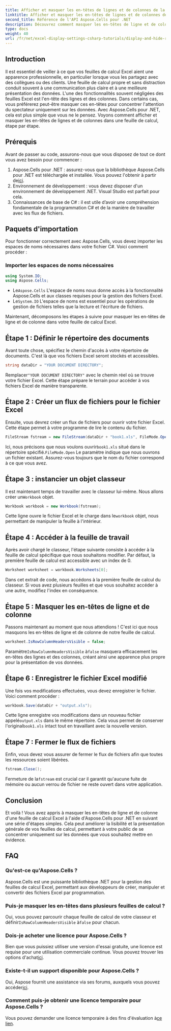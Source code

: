 ```yaml
---
title: Afficher et masquer les en-têtes de lignes et de colonnes de la feuille de calcul
linktitle: Afficher et masquer les en-têtes de lignes et de colonnes de la feuille de calcul
second_title: Référence de l'API Aspose.Cells pour .NET
description: Découvrez comment masquer les en-têtes de ligne et de colonne dans Excel à l'aide d'Aspose.Cells pour .NET avec ce guide étape par étape.
type: docs
weight: 40
url: /fr/net/excel-display-settings-csharp-tutorials/display-and-hide-row-column-headers-of-worksheet/
---
```

## Introduction

Il est essentiel de veiller à ce que vos feuilles de calcul Excel aient une apparence professionnelle, en particulier lorsque vous les partagez avec des collègues ou des clients. Une feuille de calcul propre et sans distraction conduit souvent à une communication plus claire et à une meilleure présentation des données. L'une des fonctionnalités souvent négligées des feuilles Excel est l'en-tête des lignes et des colonnes. Dans certains cas, vous préférerez peut-être masquer ces en-têtes pour concentrer l'attention du spectateur uniquement sur les données. Avec Aspose.Cells pour .NET, cela est plus simple que vous ne le pensez. Voyons comment afficher et masquer les en-têtes de lignes et de colonnes dans une feuille de calcul, étape par étape.

## Prérequis

Avant de passer au code, assurons-nous que vous disposez de tout ce dont vous avez besoin pour commencer :

1.  Aspose.Cells pour .NET : assurez-vous que la bibliothèque Aspose.Cells pour .NET est téléchargée et installée. Vous pouvez l'obtenir à partir de[ici](https://releases.aspose.com/cells/net/).
2. Environnement de développement : vous devez disposer d'un environnement de développement .NET. Visual Studio est parfait pour cela.
3. Connaissances de base de C# : il est utile d’avoir une compréhension fondamentale de la programmation C# et de la manière de travailler avec les flux de fichiers.

## Paquets d'importation

Pour fonctionner correctement avec Aspose.Cells, vous devez importer les espaces de noms nécessaires dans votre fichier C#. Voici comment procéder :

### Importer les espaces de noms nécessaires

```csharp
using System.IO;
using Aspose.Cells;
```

-  Le`Aspose.Cells` L'espace de noms nous donne accès à la fonctionnalité Aspose.Cells et aux classes requises pour la gestion des fichiers Excel.
-  Le`System.IO` L'espace de noms est essentiel pour les opérations de gestion de fichiers telles que la lecture et l'écriture de fichiers.

Maintenant, décomposons les étapes à suivre pour masquer les en-têtes de ligne et de colonne dans votre feuille de calcul Excel.

## Étape 1 : Définir le répertoire des documents

Avant toute chose, spécifiez le chemin d'accès à votre répertoire de documents. C'est là que vos fichiers Excel seront stockés et accessibles.

```csharp
string dataDir = "YOUR DOCUMENT DIRECTORY";
```

 Remplacer`"YOUR DOCUMENT DIRECTORY"` avec le chemin réel où se trouve votre fichier Excel. Cette étape prépare le terrain pour accéder à vos fichiers Excel de manière transparente.

## Étape 2 : Créer un flux de fichiers pour le fichier Excel

Ensuite, vous devrez créer un flux de fichiers pour ouvrir votre fichier Excel. Cette étape permet à votre programme de lire le contenu du fichier.

```csharp
FileStream fstream = new FileStream(dataDir + "book1.xls", FileMode.Open);
```

 Ici, nous précisons que nous voulons ouvrir`book1.xls` situé dans le répertoire spécifié.`FileMode.Open` Le paramètre indique que nous ouvrons un fichier existant. Assurez-vous toujours que le nom du fichier correspond à ce que vous avez.

## Étape 3 : instancier un objet classeur

 Il est maintenant temps de travailler avec le classeur lui-même. Nous allons créer un`Workbook` objet.

```csharp
Workbook workbook = new Workbook(fstream);
```

 Cette ligne ouvre le fichier Excel et le charge dans le`workbook` objet, nous permettant de manipuler la feuille à l'intérieur.

## Étape 4 : Accéder à la feuille de travail

Après avoir chargé le classeur, l'étape suivante consiste à accéder à la feuille de calcul spécifique que nous souhaitons modifier. Par défaut, la première feuille de calcul est accessible avec un index de 0.

```csharp
Worksheet worksheet = workbook.Worksheets[0];
```

Dans cet extrait de code, nous accédons à la première feuille de calcul du classeur. Si vous avez plusieurs feuilles et que vous souhaitez accéder à une autre, modifiez l'index en conséquence.

## Étape 5 : Masquer les en-têtes de ligne et de colonne

Passons maintenant au moment que nous attendions ! C'est ici que nous masquons les en-têtes de ligne et de colonne de notre feuille de calcul.

```csharp
worksheet.IsRowColumnHeadersVisible = false;
```

 Paramètre`IsRowColumnHeadersVisible` à`false` masquera efficacement les en-têtes des lignes et des colonnes, créant ainsi une apparence plus propre pour la présentation de vos données.

## Étape 6 : Enregistrer le fichier Excel modifié

Une fois vos modifications effectuées, vous devez enregistrer le fichier. Voici comment procéder :

```csharp
workbook.Save(dataDir + "output.xls");
```

 Cette ligne enregistre vos modifications dans un nouveau fichier appelé`output.xls` dans le même répertoire. Cela vous permet de conserver l'original`book1.xls` intact tout en travaillant avec la nouvelle version.

## Étape 7 : Fermer le flux de fichiers

Enfin, vous devez vous assurer de fermer le flux de fichiers afin que toutes les ressources soient libérées.

```csharp
fstream.Close();
```

 Fermeture de la`fstream` est crucial car il garantit qu'aucune fuite de mémoire ou aucun verrou de fichier ne reste ouvert dans votre application.

## Conclusion

Et voilà ! Vous avez appris à masquer les en-têtes de ligne et de colonne d'une feuille de calcul Excel à l'aide d'Aspose.Cells pour .NET en suivant une série d'étapes simples. Cela peut améliorer la lisibilité et la présentation générale de vos feuilles de calcul, permettant à votre public de se concentrer uniquement sur les données que vous souhaitez mettre en évidence.

## FAQ

### Qu'est-ce qu'Aspose.Cells ?  
Aspose.Cells est une puissante bibliothèque .NET pour la gestion des feuilles de calcul Excel, permettant aux développeurs de créer, manipuler et convertir des fichiers Excel par programmation.

### Puis-je masquer les en-têtes dans plusieurs feuilles de calcul ?  
 Oui, vous pouvez parcourir chaque feuille de calcul de votre classeur et définir`IsRowColumnHeadersVisible` à`false` pour chacun.

### Dois-je acheter une licence pour Aspose.Cells ?  
 Bien que vous puissiez utiliser une version d'essai gratuite, une licence est requise pour une utilisation commerciale continue. Vous pouvez trouver les options d'achat[ici](https://purchase.aspose.com/buy).

### Existe-t-il un support disponible pour Aspose.Cells ?  
 Oui, Aspose fournit une assistance via ses forums, auxquels vous pouvez accéder[ici](https://forum.aspose.com/c/cells/9).

### Comment puis-je obtenir une licence temporaire pour Aspose.Cells ?  
Vous pouvez demander une licence temporaire à des fins d'évaluation à[ce lien](https://purchase.aspose.com/temporary-license/).